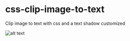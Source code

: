 # css-clip-image-to-text
Clip image to text with css and a text shadow customized


![alt text](https://1.bp.blogspot.com/-jq-l7lcB_hY/W7KRV-DWuLI/AAAAAAAACTc/xK5KlCKCda4FLoRfUMnEMZLqRkNkdlfGACLcBGAs/s640/QQ%25E6%2588%25AA%25E5%259B%25BE20181001172223.png)
